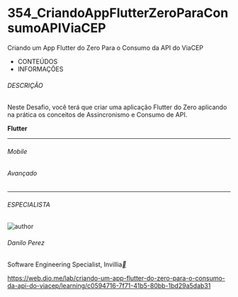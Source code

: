 # 354_CriandoAppFlutterZeroParaConsumoAPIViaCEP
Criando um App Flutter do Zero Para o Consumo da API do ViaCEP



- CONTEÚDOS
- INFORMAÇÕES

###### DESCRIÇÃO

Neste Desafio, você terá que criar uma aplicação Flutter do Zero aplicando na prática os conceitos de Assincronismo e Consumo de API.

**Flutter**

------

###### Mobile

###### Avançado

------

###### ESPECIALISTA

![author](https://hermes.dio.me/users/author/photos/40d78e33-9d06-45f8-b010-e3971c8f3108.png)

###### Danilo Perez

Software Engineering Specialist, Invillia[**](https://www.linkedin.com/in/perez-danilo/)



https://web.dio.me/lab/criando-um-app-flutter-do-zero-para-o-consumo-da-api-do-viacep/learning/c0594716-7f71-41b5-80bb-1bd29a5dab31



